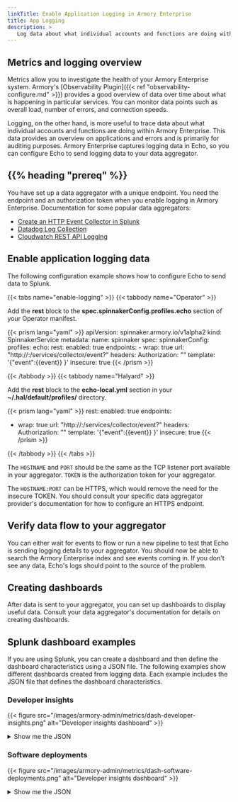 ```yaml
---
linkTitle: Enable Application Logging in Armory Enterprise
title: App Logging
description: >
   Log data about what individual accounts and functions are doing within Armory Enterprise. Push data to the your chosen aggregator. Includes how to configure Armory Enterprise to send data to Splunk and contains example dashboards.
---
```


## Metrics and logging overview

Metrics allow you to investigate the health of your Armory Enterprise system. Armory's [Observability Plugin]({{< ref "observability-configure.md" >}}) provides a good overview of data over time about what is happening in particular services. You can monitor data points such as overall load, number of errors, and connection speeds.

Logging, on the other hand, is more useful to trace data about what individual accounts and functions are doing within Armory Enterprise. This data provides an overview on applications and errors and is primarily for auditing purposes. Armory Enterprise captures logging data in Echo, so you can configure Echo to send logging data to your data aggregator.

## {{% heading "prereq" %}}

You have set up a data aggregator with a unique endpoint. You need the endpoint and an authorization token when you enable logging in Armory Enterprise. Documentation for some popular data aggregators:

* [Create an HTTP Event Collector in Splunk](https://docs.splunk.com/Documentation/Splunk/8.2.4/Data/UsetheHTTPEventCollector)
* [Datadog Log Collection](https://docs.datadoghq.com/logs/log_collection/?tab=tcp)
* [Cloudwatch REST API Logging](https://docs.aws.amazon.com/apigateway/latest/developerguide/set-up-logging.html)

## Enable application logging data

The following configuration example shows how to configure Echo to send data to Splunk.  

{{< tabs name="enable-logging" >}}
{{< tabbody name="Operator" >}}

Add the <b>rest</b> block to the <b>spec.spinnakerConfig.profiles.echo</b> section of your Operator manifest.

{{< prism lang="yaml" >}}
apiVersion: spinnaker.armory.io/v1alpha2
kind: SpinnakerService
metadata:
  name: spinnaker
spec:
  spinnakerConfig:
    profiles:
      echo:
        rest:
          enabled: true
          endpoints:
          - wrap: true
            url: "http://<HOSTNAME>:<PORT>/services/collector/event?"
            headers:
              Authorization: "<TOKEN>"
            template: '{"event":{{event}} }'
          insecure: true
{{< /prism  >}}

{{< /tabbody >}}
{{< tabbody name="Halyard" >}}

Add the <b>rest</b> block to the <b>echo-local.yml</b> section in your <b>~/.hal/default/profiles/</b> directory.

{{< prism lang="yaml" >}}
rest:
  enabled: true
  endpoints:
  - wrap: true
    url: "http://<HOSTNAME>:<PORT>/services/collector/event?"
    headers:
      Authorization: "<TOKEN>"
    template: '{"event":{{event}} }'
  insecure: true
{{< /prism  >}}

{{< /tabbody >}}
{{< /tabs >}}

The `HOSTNAME` and `PORT` should be the same as the TCP listener port available in your aggregator. `TOKEN` is the authorization token for your aggregator.

The `HOSTNAME:PORT` can be HTTPS, which would remove the need for the insecure TOKEN. You should consult your specific data aggregator provider's documentation for how to configure an HTTPS endpoint.

## Verify data flow to your aggregator

You can either wait for events to flow or run a new pipeline to test that Echo is sending logging details to your aggregator. You should now be able to search the Armory Enterprise index and see events coming in. If you don't see any data, Echo's logs should point to the source of the problem.

## Creating dashboards

After data is sent to your aggregator, you can set up dashboards to display useful data. Consult your data aggregator's documentation for details on creating dashboards.

## Splunk dashboard examples

If you are using Splunk, you can create a dashboard and then define the dashboard characteristics using a JSON file. The following examples show different dashboards created from logging data. Each example includes the JSON file that defines the dashboard characteristics.

### Developer insights

{{< figure src="/images/armory-admin/metrics/dash-developer-insights.png"  alt="Developer insights dashboard" >}}

<details><summary>Show me the JSON</summary>

{{< github repo="armory/logging-dashboards" file="json/armory-admin/metrics/developerInsights.json" lang="json" options="" >}}

</details>

### Software deployments

{{< figure src="/images/armory-admin/metrics/dash-software-deployments.png"  alt="Developer insights dashboard" >}}

<details><summary>Show me the JSON</summary>

{{< github repo="armory/logging-dashboards" file="json/armory-admin/metrics/softwareDeployments.json" lang="json" options="" >}}

</details>